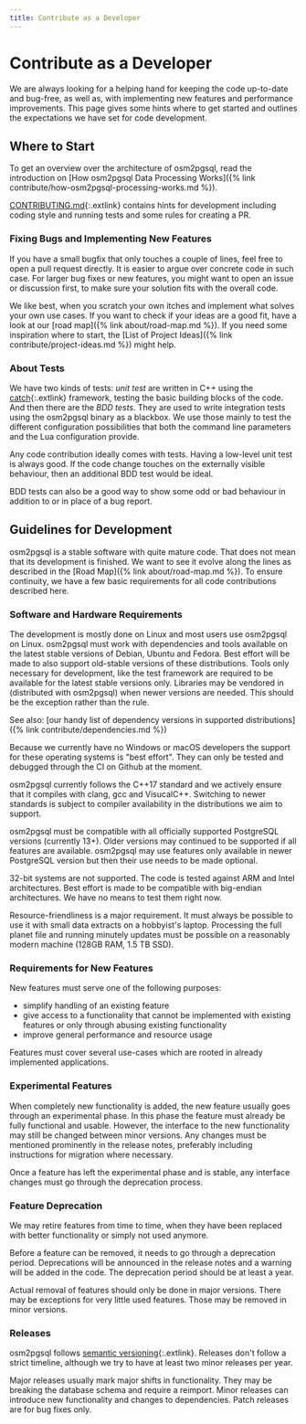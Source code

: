 ```yaml
---
title: Contribute as a Developer
---
```


# Contribute as a Developer

We are always looking for a helping hand for keeping the code up-to-date
and bug-free, as well as, with implementing new features and performance
improvements. This page gives some hints where to get started and outlines
the expectations we have set for code development.

## Where to Start

To get an overview over the architecture of osm2pgsql, read the introduction
on [How osm2pgsql Data Processing Works]({% link contribute/how-osm2pgsql-processing-works.md %}).

[CONTRIBUTING.md](https://github.com/osm2pgsql-dev/osm2pgsql/blob/master/CONTRIBUTING.md){:.extlink}
contains hints for development including coding style and running tests and
some rules for creating a PR.

### Fixing Bugs and Implementing New Features

If you have a small bugfix that only touches a couple of lines, feel free to
open a pull request directly. It is easier to argue over concrete code in such case.
For larger bug fixes or new features, you might want to open an issue or
discussion first, to make sure your solution fits with the overall code.

We like best, when you scratch your own itches and implement what solves your
own use cases. If you want to check if your ideas are a good fit, have a look
at our [road map]({% link about/road-map.md %}). If you need some
inspiration where to start, the [List of Project Ideas]({% link contribute/project-ideas.md %})
might help.


### About Tests

We have two kinds of tests: _unit test_ are written in C++ using the
[catch](https://github.com/catchorg/Catch2){:.extlink} framework, testing the basic
building blocks of the code. And then there are the _BDD tests_. They are
used to write integration tests using the osm2pgsql binary as a blackbox.
We use those mainly to test the different configuration possibilities that
both the command line parameters and the Lua configuration provide.

Any code contribution ideally comes with tests. Having a low-level unit test
is always good. If the code change touches on the externally visible behaviour,
then an additional BDD test would be ideal.

BDD tests can also be a good way to show some odd or bad behaviour in addition
to or in place of a bug report.


## Guidelines for Development

osm2pgsql is a stable software with quite mature code. That does not mean that
its development is finished. We want to see it evolve along the lines as
described in the [Road Map]({% link about/road-map.md %}). To ensure continuity,
we have a few basic requirements for all code contributions described here.

### Software and Hardware Requirements

The development is mostly done on Linux and most users use osm2pgsql on Linux.
osm2pgsql must work with dependencies and tools available on the latest stable
versions of Debian, Ubuntu and Fedora.
Best effort will be made to also support old-stable versions of these
distributions. Tools only necessary for development, like the test framework
are required to be available for the latest stable versions only.
Libraries may be vendored in (distributed with osm2pgsql) when newer versions
are needed. This should be the exception rather than the rule.

See also: [our handy list of dependency versions in supported distributions]({% link contribute/dependencies.md %})

Because we currently have no Windows or macOS developers the support for these
operating systems is "best effort". They can only be tested and debugged
through the CI on Github at the moment.

osm2pgsql currently follows the C++17 standard and we actively ensure that it
compiles with clang, gcc and VisucalC++. Switching to newer standards
is subject to compiler availability in the distributions we aim to support.

osm2pgsql must be compatible with all officially supported PostgreSQL versions
(currently 13+). Older versions may continued to be supported if all features
are available. osm2pgsql may use features only available in newer PostgreSQL
version but then their use needs to be made optional.

32-bit systems are not supported. The code is tested against ARM and Intel
architectures. Best effort is made to be compatible with big-endian architectures.
We have no means to test them right now.

Resource-friendliness is a major requirement. It must always be
possible to use it with small data extracts on a hobbyist's laptop. Processing
the full planet file and running minutely updates must be possible on a
reasonably modern machine (128GB RAM, 1.5 TB SSD).

### Requirements for New Features

New features must serve one of the following purposes:

* simplify handling of an existing feature
* give access to a functionality that cannot be implemented with existing
  features or only through abusing existing functionality
* improve general performance and resource usage

Features must cover several use-cases which are rooted in already implemented
applications.

### Experimental Features

When completely new functionality is added, the new feature usually goes through
an experimental phase. In this phase the feature must already be fully functional
and usable. However, the interface to the new functionality may still be
changed between minor versions. Any changes must be mentioned prominently in
the release notes, preferably including instructions for migration where
necessary.

Once a feature has left the experimental phase and is stable, any interface
changes must go through the deprecation process.

### Feature Deprecation

We may retire features from time to time, when they have been replaced with
better functionality or simply not used anymore.

Before a feature can be removed, it needs to go through a deprecation period.
Deprecations will be announced in the release notes and a warning will be
added in the code. The deprecation period should be at least a year.

Actual removal of features should only be done in major versions. There may be
exceptions for very little used features. Those may be removed in minor versions.

### Releases

osm2pgsql follows [semantic versioning](https://semver.org/){:.extlink}. Releases don't
follow a strict timeline, although we try to have at least two minor releases
per year.

Major releases usually mark major shifts in functionality. They may be breaking
the database schema and require a reimport. Minor releases can introduce new
functionality and changes to dependencies. Patch releases are for bug fixes
only.
